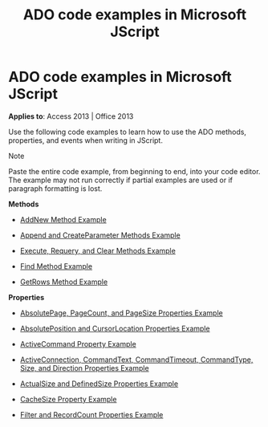 ﻿---
title: ADO code examples in Microsoft JScript
TOCTitle: ADO code examples in Microsoft JScript
ms:assetid: 32e82313-4ee7-2d78-4840-e929b4e67ac8
ms:mtpsurl: https://msdn.microsoft.com/library/JJ249099(v=office.15)
ms:contentKeyID: 48544090
ms.date: 09/18/2015
mtps_version: v=office.15
---

# ADO code examples in Microsoft JScript

**Applies to**: Access 2013 | Office 2013

Use the following code examples to learn how to use the ADO methods, properties, and events when writing in JScript.

> [!NOTE]
> Paste the entire code example, from beginning to end, into your code editor. The example may not run correctly if partial examples are used or if paragraph formatting is lost.

**Methods**

  - [AddNew Method Example](addnew-method-example-jscript.md)

  - [Append and CreateParameter Methods Example](append-and-createparameter-methods-example-jscript.md)

  - [Execute, Requery, and Clear Methods Example](execute-requery-and-clear-methods-example-jscript.md)

  - [Find Method Example](find-method-example-jscript.md)

  - [GetRows Method Example](getrows-method-example-vb.md)

**Properties**

  - [AbsolutePage, PageCount, and PageSize Properties Example](absolutepage-pagecount-and-pagesize-properties-example-jscript.md)

  - [AbsolutePosition and CursorLocation Properties Example](absoluteposition-and-cursorlocation-properties-example-jscript.md)

  - [ActiveCommand Property Example](activecommand-property-example-jscript.md)

  - [ActiveConnection, CommandText, CommandTimeout, CommandType, Size, and Direction Properties Example](activeconnection-commandtext-commandtimeout-commandtype-size-and-direction-properties-example-jscript.md)

  - [ActualSize and DefinedSize Properties Example](actualsize-and-definedsize-properties-example-jscript.md)

  - [CacheSize Property Example](cachesize-property-example-jscript.md)

  - [Filter and RecordCount Properties Example](filter-and-recordcount-properties-example-jscript.md)

